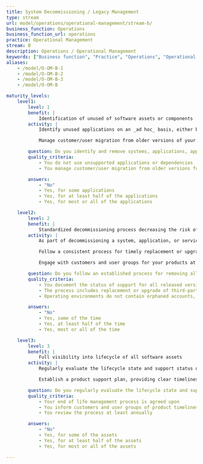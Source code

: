 ```yaml
---
title: System Decommissioning / Legacy Management
type: stream
url: model/operations/operational-management/stream-b/
business_function: Operations
business_function_url: operations
practice: Operational Management
stream: B
description: Operations / Operational Management
keywords: ["Business function", "Practice", "Operations", "Operational Management"]
aliases:
    - /model/O-OM-B-1
    - /model/O-OM-B-2
    - /model/O-OM-B-3
    - /model/O-OM-B

maturity_levels:
    level1:
        level: 1
        benefit: |
            Identification of unused of software assets or components
        activity: |
            Identify unused applications on an _ad hoc_ basis, either by chance observation, or by occasionally performing a review. When you identify unused applications, process those findings for further action. If you have established a formal process for decommissioning unused applications, ensure teams are aware of and use it.

            Manage customer/user migration from older versions of your products for each product and customer/user group. When a product version is no longer in use by any customer/user group, discontinue support for that version. However, at this level of maturity you may have a large number of product versions in active use across the customer/user base, requiring significant developer effort to back-port product fixes.

        question: Do you identify and remove systems, applications, application dependencies, or services that are no longer used, have reached end of life, or are no longer actively developed or supported?
        quality_criteria:
            - You do not use unsupported applications or dependencies
            - You manage customer/user migration from older versions for each product and customer/user group

        answers:
            - "No"
            - Yes, for some applications
            - Yes, for at least half of the applications
            - Yes, for most or all of the applications

    level2:
        level: 2
        benefit: |
            Standardized decommissioning process decreasing the risk of forgetting components
        activity: |
            As part of decommissioning a system, application, or service, follow an established process for removing all relevant accounts, firewall rules, data, etc. from the operational environment. By removing these unused elements from configuration files, you improve the maintainability of infrastructure-as-code resources.

            Follow a consistent process for timely replacement or upgrade of third-party applications, or application dependencies (e.g., operating system, utility applications, libraries), that have reached end of life.

            Engage with customers and user groups for your products at or approaching end of life, to migrate them to supported versions in a timely manner.

        question: Do you follow an established process for removing all associated resources, as part of decommissioning of unused systems, applications, application dependencies, or services?
        quality_criteria:
            - You document the status of support for all released versions of your products, in an accessible location
            - The process includes replacement or upgrade of third-party applications, or application dependencies, that have reached end of life
            - Operating environments do not contain orphaned accounts, firewall rules, or other configuration artifacts

        answers:
            - "No"
            - Yes, some of the time
            - Yes, at least half of the time
            - Yes, most or all of the time

    level3:
        level: 3
        benefit: |
            Full visibility into lifecycle of all software assets
        activity: |
            Regularly evaluate the lifecycle state and support status of every software asset and underlying infrastructure component, and estimate their end-of-life. Follow a well-defined process for actively mitigating security risks arising as assets/components approach their end-of-life. Regularly review and update your process, to reflect lessons learned.

            Establish a product support plan, providing clear timelines for ending support on older product versions. Limit product versions in active use to only a small number (e.g., N.x.x and N-1.x.x only). Establish and publicize timelines for discontinuing support on prior versions, and proactively engage with customers and user groups to prevent disruption of service or support.

        question: Do you regularly evaluate the lifecycle state and support status of every software asset and underlying infrastructure component, and estimate their end of life?
        quality_criteria:
            - Your end of life management process is agreed upon
            - You inform customers and user groups of product timelines to prevent disruption of service or support
            - You review the process at least annually

        answers:
            - "No"
            - Yes, for some of the assets
            - Yes, for at least half of the assets
            - Yes, for most or all of the assets

---
```

